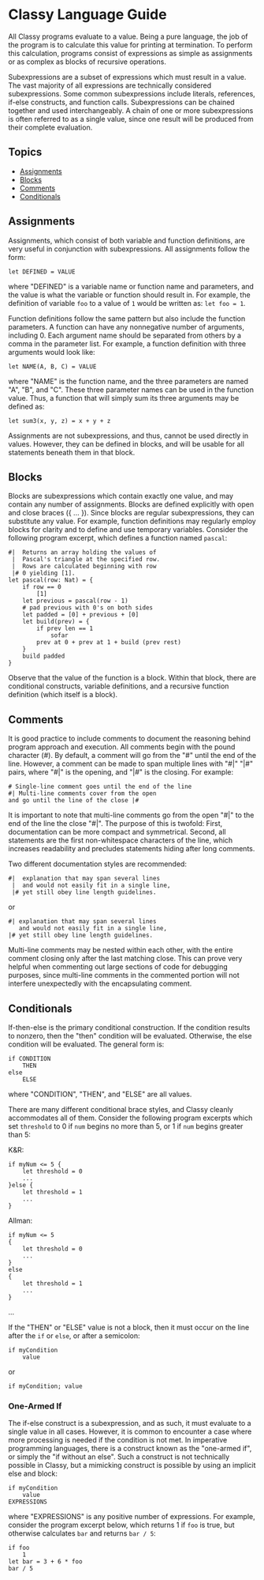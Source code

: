 # Classy Language Guide
All Classy programs evaluate to a value. Being a pure language, the job of the program is to calculate this value for printing at termination. To perform this calculation, programs consist of expressions as simple as assignments or as complex as blocks of recursive operations.

Subexpressions are a subset of expressions which must result in a value. The vast majority of all expressions are technically considered subexpressions. Some common subexpressions include literals, references, if-else constructs, and function calls. Subexpressions can be chained together and used interchangeably. A chain of one or more subexpressions is often referred to as a single value, since one result will be produced from their complete evaluation.

## Topics
* [Assignments](#assignments)
* [Blocks](#blocks)
* [Comments](#comments)
* [Conditionals](#conditionals)

## Assignments
Assignments, which consist of both variable and function definitions, are very useful in conjunction with subexpressions. All assignments follow the form:
```
let DEFINED = VALUE
```
where "DEFINED" is a variable name or function name and parameters, and the value is what the variable or function should result in. For example, the definition of variable `foo` to a value of `1` would be written as: `let foo = 1`.

Function definitions follow the same pattern but also include the function parameters. A function can have any nonnegative number of arguments, including 0. Each argument name should be separated from others by a comma in the parameter list. For example, a function definition with three arguments would look like:
```
let NAME(A, B, C) = VALUE
```
where "NAME" is the function name, and the three parameters are named "A", "B", and "C". These three parameter names can be used in the function value. Thus, a function that will simply sum its three arguments may be defined as:
```
let sum3(x, y, z) = x + y + z
```

Assignments are not subexpressions, and thus, cannot be used directly in values. However, they can be defined in blocks, and will be usable for all statements beneath them in that block.

## Blocks
Blocks are subexpressions which contain exactly one value, and may contain any number of assignments. Blocks are defined explicitly with open and close braces ({ ... }). Since blocks are regular subexpressions, they can substitute any value. For example, function definitions may regularly employ blocks for clarity and to define and use temporary variables. Consider the following program excerpt, which defines a function named `pascal`:
```
#|  Returns an array holding the values of
 |  Pascal's triangle at the specified row.
 |  Rows are calculated beginning with row
 |# 0 yielding [1].
let pascal(row: Nat) = {
	if row == 0
		[1]
	let previous = pascal(row - 1)
	# pad previous with 0's on both sides
	let padded = [0] + previous + [0]
	let build(prev) = {
		if prev len == 1
			sofar
		prev at 0 + prev at 1 + build (prev rest)
	}
	build padded
}
```
Observe that the value of the function is a block. Within that block, there are conditional constructs, variable definitions, and a recursive function definition (which itself is a block).

## Comments
It is good practice to include comments to document the reasoning behind program approach and execution. All comments begin with the pound character (#). By default, a comment will go from the "#" until the end of the line. However, a comment can be made to span multiple lines with "#|" "|#" pairs, where "#|" is the opening, and "|#" is the closing. For example:
```
# Single-line comment goes until the end of the line
#| Multi-line comments cover from the open
and go until the line of the close |#
```

It is important to note that multi-line comments go from the open "#|" to the end of the line the close "#|". The purpose of this is twofold: First, documentation can be more compact and symmetrical. Second, all statements are the first non-whitespace characters of the line, which increases readability and precludes statements hiding after long comments.

Two different documentation styles are recommended:
```
#|  explanation that may span several lines
 |  and would not easily fit in a single line,
 |# yet still obey line length guidelines.
```
or
```
#| explanation that may span several lines
   and would not easily fit in a single line,
|# yet still obey line length guidelines.
```

Multi-line comments may be nested within each other, with the entire comment closing only after the last matching close. This can prove very helpful when commenting out large sections of code for debugging purposes, since multi-line comments in the commented portion will not interfere unexpectedly with the encapsulating comment. 

## Conditionals
If-then-else is the primary conditional construction. If the condition results to nonzero, then the "then" condition will be evaluated. Otherwise, the else condition will be evaluated. The general form is:
```
if CONDITION
	THEN
else
	ELSE
```
where "CONDITION", "THEN", and "ELSE" are all values.

There are many different conditional brace styles, and Classy cleanly accommodates all of them. Consider the following program excerpts which set `threshold` to 0 if `num` begins no more than 5, or 1 if `num` begins greater than 5:

K&R:
```
if myNum <= 5 {
	let threshold = 0
	...
}else {
	let threshold = 1
	...
}
```
Allman:
```
if myNum <= 5
{
	let threshold = 0
	...
}
else
{
	let threshold = 1
	...
}
```
...

If the "THEN" or "ELSE" value is not a block, then it must occur on the line after the `if` or `else`, or after a semicolon:
```
if myCondition
	value
```
or
```
if myCondition; value
```

### One-Armed If
The if-else construct is a subexpression, and as such, it must evaluate to a single value in all cases. However, it is common to encounter a case where more processing is needed if the condition is not met. In imperative programming languages, there is a construct known as the "one-armed if", or simply the "if without an else". Such a construct is not technically possible in Classy, but a mimicking construct is possible by using an implicit else and block:
```
if myCondition
	value
EXPRESSIONS
```
where "EXPRESSIONS" is any positive number of expressions. For example, consider the program excerpt below, which returns 1 if `foo` is true, but otherwise calculates `bar` and returns `bar / 5`:
```
if foo
	1
let bar = 3 + 6 * foo
bar / 5
```
